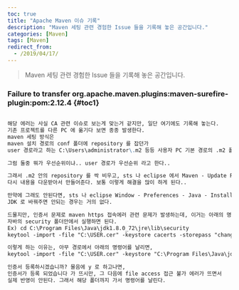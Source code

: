 ```yaml
---
toc: true
title: "Apache Maven 이슈 기록"
description: "Maven 세팅 관련 경험한 Issue 들을 기록해 놓은 공간입니다."
categories: [Maven]
tags: [Maven]
redirect_from:
  - /2019/04/17/
---
```


> Maven 세팅 관련 경험한 Issue 들을 기록해 놓은 공간입니다.

### Failure to transfer org.apache.maven.plugins:maven-surefire-plugin:pom:2.12.4 {#toc1}

```md

해당 에러는 사실 CA 관련 이슈로 보는게 맞는거 같지만, 일단 여기에도 기록해 놓는다.
기존 프로젝트를 다른 PC 에 옮기다 보면 종종 발생한다.
maven 세팅 방식은 
maven 설치 경로의 conf 폴더에 repository 를 잡던가
user 경로라고 하는 C:\Users\administrator\.m2 등등 사용자 PC 기본 경로의 .m2 폴더 안에 repository 를 사용하게 된다.

그럼 둘중 뭐가 우선순위이냐.. user 경로가 우선순위 라고 한다..

그래서 .m2 안의 repository 를 싹 비우고, sts 나 eclipse 에서 Maven - Update Project(Force Update of Snapshots/Releases 체크) 하고 진행하면
다시 내용을 다운받아서 만들어준다. 보통 이렇게 해결을 많이 하게 된다..

만약에 그래도 안된다면, sts 나 eclipse Window - Preferences - Java - Installed JREs 를 확인해 보면 JRE 가 잡혀있는 경우가 있다.
JDK 로 바꿔주면 안되는 경우는 거의 없다.

드물지만, 인증서 문제로 maven https 접속에러 관련 문제가 발생하는데, 이거는 아래의 명령어를 
자바의 security 폴더안에서 실행하면 된다.
Ex) cd C:\Program Files\Java\jdk1.8.0_72\jre\lib\security
keytool -import -file "C:\USER.cer" -keystore cacerts -storepass "changeit"

이렇게 하는 이유는, 아무 경로에서 아래의 명령어를 날리면,
keytool -import -file "C:\USER.cer" -keystore "C:\Program Files\Java\jdk1.8.0_72\jre\lib\security" -storepass "changeit"

인증서 등록하시겠습니까? 물음에 y 로 하고나면, 
인증서가 등록 되었습니다 가 뜨시만, 그 다음에 file access 접근 불가 에러가 뜨면서 
실제 반영이 안된다. 그래서 해당 폴더까지 가서 명령어를 날린다.

```

[^1]: This is a footnote.

[kramdown]: https://kramdown.gettalong.org/
[My Blog]: https://marindie.github.io

